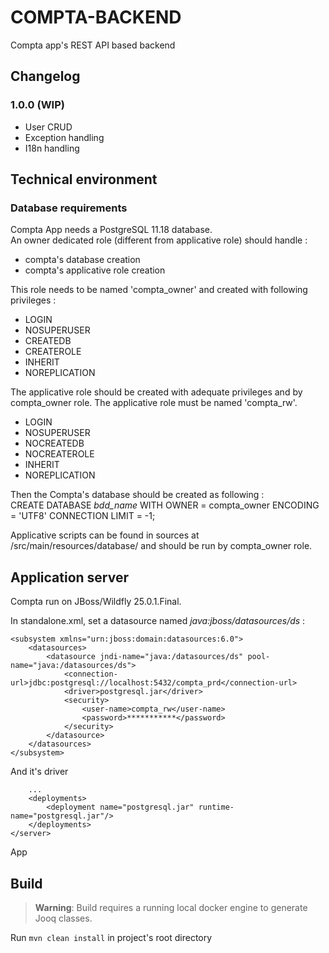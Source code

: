 # COMPTA-BACKEND

Compta app's REST API based backend

## Changelog

### 1.0.0 (WIP)
- User CRUD
- Exception handling
- I18n handling

## Technical environment

### Database requirements

Compta App needs a PostgreSQL 11.18 database.<br>
An owner dedicated role (different from applicative role) should handle :

- compta's database creation
- compta's applicative role creation

This role needs to be named 'compta_owner' and created with following privileges :

- LOGIN
- NOSUPERUSER
- CREATEDB
- CREATEROLE
- INHERIT
- NOREPLICATION

The applicative role should be created with adequate privileges and by compta_owner role.
The applicative role must be named 'compta_rw'.

- LOGIN
- NOSUPERUSER
- NOCREATEDB
- NOCREATEROLE
- INHERIT
- NOREPLICATION

Then the Compta's database should be created as following : <br>
CREATE DATABASE _bdd_name_
WITH
OWNER = compta_owner
ENCODING = 'UTF8'
CONNECTION LIMIT = -1;

Applicative scripts can be found in sources at /src/main/resources/database/ and should be run by compta_owner role.

## Application server
Compta run on JBoss/Wildfly 25.0.1.Final.

In standalone.xml, set a datasource named <i>java:jboss/datasources/ds</i> :

```
<subsystem xmlns="urn:jboss:domain:datasources:6.0">
    <datasources>
        <datasource jndi-name="java:/datasources/ds" pool-name="java:/datasources/ds">
            <connection-url>jdbc:postgresql://localhost:5432/compta_prd</connection-url>
            <driver>postgresql.jar</driver>
            <security>
                <user-name>compta_rw</user-name>
                <password>***********</password>
            </security>
        </datasource>
    </datasources>
</subsystem>
```
And it's driver
```
    ...
	<deployments>
		<deployment name="postgresql.jar" runtime-name="postgresql.jar"/>
	</deployments>
</server>
```

App 
## Build
> **Warning**: Build requires a running local docker engine to generate Jooq classes.<br>

Run ```mvn clean install``` in project's root directory 


